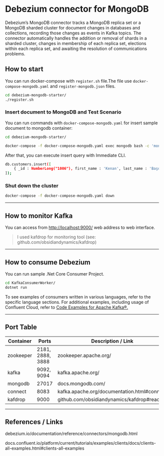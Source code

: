 # Debezium connector for MongoDB

Debezium’s MongoDB connector tracks a MongoDB replica set or a MongoDB sharded cluster for document changes in databases and collections, recording those changes as events in Kafka topics. The connector automatically handles the addition or removal of shards in a sharded cluster, changes in membership of each replica set, elections within each replica set, and awaiting the resolution of communications problems.

## How to start

You can run docker-compose with `register.sh` file.The file use `docker-compose-mongodb.yaml` and `register-mongodb.json` files.

```sh
cd debezium-mongodb-starter/
./register.sh
```

### Insert document to MongoDB and Test Scenario

You can run commands with `docker-compose-mongodb.yaml` for insert sample document to mongodb container:

```sh
cd debezium-mongodb-starter/

docker-compose -f docker-compose-mongodb.yaml exec mongodb bash -c 'mongo -u debezium -p dbz --authenticationDatabase admin inventory'
```

After that, you can execute insert query with Immediate CLI.

```sh
db.customers.insert([
    { _id : NumberLong("1006"), first_name : 'Kenan', last_name : 'Başdemir', email : 'test@', unique_id : UUID() }
]);
```

### Shut down the cluster

```sh
docker-compose -f docker-compose-mongodb.yaml down
```

---

## How to monitor Kafka

You can access from <http://localhost:9000/> web address to web interface.

> I used kafdrop for monitoring tool (see: github.com/obsidiandynamics/kafdrop)

---

## How to consume Debezium

You can run sample .Net Core Consumer Project.

```sh
cd KafkaConsumerWorker/
dotnet run
```

To see examples of consumers written in various languages, refer to the specific language sections. For additional examples, including usage of Confluent Cloud, refer to [Code Examples for Apache Kafka®.](https://docs.confluent.io/platform/current/tutorials/examples/clients/docs/clients-all-examples.html#clients-all-examples)

---

## Port Table

Container | Ports            | Description / Link |
----------|------------------|-------------|
zookeeper | 2181, 2888, 3888 | zookeeper.apache.org/
kafka     | 9092, 9094       | kafka.apache.org/
mongodb   | 27017            | docs.mongodb.com/
connect   | 8083             | kafka.apache.org/documentation.html#connect
kafdrop   | 9000             | github.com/obsidiandynamics/kafdrop#readme

---

## References / Links

debezium.io/documentation/reference/connectors/mongodb.html

docs.confluent.io/platform/current/tutorials/examples/clients/docs/clients-all-examples.html#clients-all-examples
